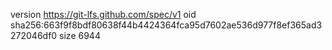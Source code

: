 version https://git-lfs.github.com/spec/v1
oid sha256:663f9f8bdf80638f44b4424364fca95d7602ae536d977f8ef365ad3272046df0
size 6944
